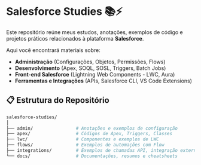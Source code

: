 # Salesforce Studies 📚⚡

Este repositório reúne meus estudos, anotações, exemplos de código e projetos práticos relacionados à plataforma **Salesforce**.

Aqui você encontrará materiais sobre:

- **Administração** (Configurações, Objetos, Permissões, Flows)
- **Desenvolvimento** (Apex, SOQL, SOSL, Triggers, Batch Jobs)
- **Front-end Salesforce** (Lightning Web Components - LWC, Aura)
- **Ferramentas e Integrações** (APIs, Salesforce CLI, VS Code Extensions)

## 📋 Estrutura do Repositório

```bash
salesforce-studies/
│
├── admin/                # Anotações e exemplos de configuração
├── apex/                 # Códigos de Apex, Triggers, Classes
├── lwc/                  # Componentes e exemplos de LWC
├── flows/                # Exemplos de automações com Flow
├── integrations/         # Exemplos de chamadas API, integração externa
└── docs/                 # Documentações, resumos e cheatsheets
